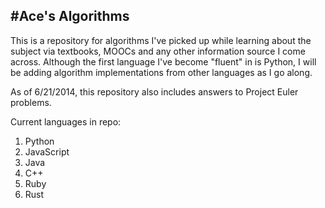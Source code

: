 #Ace's Algorithms
---

This is a repository for algorithms I've picked up while learning about the subject via textbooks, MOOCs and any other information source I come across. Although the first language I've become "fluent" in is Python, I will be adding algorithm implementations from other languages as I go along.

As of 6/21/2014, this repository also includes answers to Project Euler problems.

Current languages in repo:

1. Python
2. JavaScript
3. Java
4. C++
5. Ruby
6. Rust